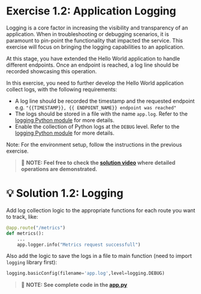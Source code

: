 # Exercise 1.2: Application Logging

Logging is a core factor in increasing the visibility and transparency of an application. When in troubleshooting or debugging scenarios, it is paramount to pin-point the functionality that impacted the service. This exercise will focus on bringing the logging capabilities to an application.

At this stage, you have extended the Hello World application to handle different endpoints. Once an endpoint is reached, a log line should be recorded showcasing this operation.

In this exercise, you need to further develop the Hello World application collect logs, with the following requirements:

- A log line should be recorded the timestamp and the requested endpoint e.g. `"{{TIMESTAMP}}, {{ ENDPOINT_NAME}} endpoint was reached"`
- The logs should be stored in a file with the name `app.log`. Refer to the [logging Python module](https://docs.python.org/3/library/logging.html#logging.basicConfig) for more details.
- Enable the collection of Python logs at the `DEBUG` level. Refer to the [logging Python module](https://docs.python.org/3/library/logging.html#logging.basicConfig) for more details.

Note: For the environment setup, follow the instructions in the previous exercise.

> :pushpin: **NOTE: Feel free to check the [solution video](https://www.youtube.com/watch?v=rdoXsSx1ghk) where detailed operations are demonstrated.**

# :bulb: Solution 1.2: Logging

Add log collection logic to the appropriate functions for each route you want to track, like:

```python
@app.route("/metrics")
def metrics():
    ... 
    app.logger.info("Metrics request successfull")
```

Also add the logic to save the logs in a file to main function (need to import `logging` library first):

```python
logging.basicConfig(filename='app.log',level=logging.DEBUG)
```

> :pushpin: **NOTE: See complete code in the [app.py](app.py)**
